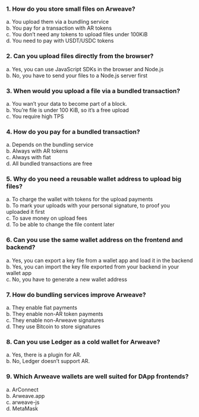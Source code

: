 ### 1. How do you store small files on Arweave?

a. You upload them via a bundling service  
b. You pay for a transaction with AR tokens  
c. You don’t need any tokens to upload files under 100KiB  
d. You need to pay with USDT/USDC tokens

### 2. Can you upload files directly from the browser?

a. Yes, you can use JavaScript SDKs in the browser and Node.js  
b. No, you have to send your files to a Node.js server first

### 3. When would you upload a file via a bundled transaction?

a. You wan’t your data to become part of a block.  
b. You’re file is under 100 KiB, so it’s a free upload  
c. You require high TPS  

### 4. How do you pay for a bundled transaction?

a. Depends on the bundling service  
b. Always with AR tokens  
c. Always with fiat  
d. All bundled transactions are free

### 5. Why do you need a reusable wallet address to upload big files?

a. To charge the wallet with tokens for the upload payments  
b. To mark your uploads with your personal signature, to proof you uploaded it first  
c. To save money on upload fees  
d. To be able to change the file content later

### 6. Can you use the same wallet address on the frontend and backend?

a. Yes, you can export a key file from a wallet app and load it in the backend  
b. Yes, you can import the key file exported from your backend in your wallet app  
c. No, you have to generate a new wallet address  

### 7. How do bundling services improve Arweave?

a. They enable fiat payments  
b. They enable non-AR token payments  
c. They enable non-Arweave signatures  
d. They use Bitcoin to store signatures

### 8. Can you use Ledger as a cold wallet for Arweave?

a. Yes, there is a plugin for AR.  
b. No, Ledger doesn’t support AR.

### 9. Which Arweave wallets are well suited for DApp frontends?

a. ArConnect  
b. Arweave.app  
c. arweave-js  
d. MetaMask